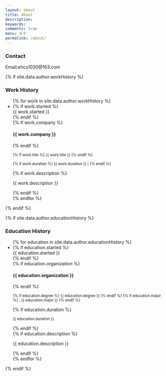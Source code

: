 ```yaml
---
layout: about
title: About
description:
keywords:
comments: true
menu: 关于
permalink: /about/
---
```

<h3 class="title with-icon"><span class="glyphicon glyphicon-envelope"></span> Contact</h3>
Email:ehco1030@163.com

{% if site.data.author.workHistory %}
<h3 class="title with-icon"><span class="glyphicon glyphicon-plane cat-title"></span>Work History</h3>
<ul class="timeline">
    {% for work in site.data.author.workHistory %}
        <li class="timeline-inverted">
            {% if work.started %}
                <div class="timeline-badge info">{{ work.started }}</div>
            {% endif %}
            <div class="timeline-panel grid-block">
                <div class="timeline-heading">
                    {% if work.company %}
                        <h4 class="timeline-title">{{ work.company }} </h4>
                    {% endif %}
                    <p>
                        <small class="text-muted">
                            {% if work.title %}
                                {{ work.title }}
                            {% endif %}
                        </small>
                    </p>
                    <p>
                        <small class="text-muted">
                            {% if work.duration %}
                                <i class="fa fa-calendar"></i> {{ work.duration }} |
                            {% endif %}
                        </small>
                    </p>
                </div>
                <div class="timeline-body">
                    {% if work.description %}
                        <p>{{ work.description }}</p>
                    {% endif %}
                </div>
            </div>
        </li>
    {% endfor %}
</ul>
{% endif %}

{% if site.data.author.educationHistory %}
<h3 class="title with-icon"><span class="fa fa-book cat-title"></span>Education History</h3>
<ul class="timeline">
    {% for education in site.data.author.educationHistory %}
        <li class="timeline-inverted">
            {% if education.started %}
                <div class="timeline-badge info">{{ education.started }}</div>
            {% endif %}
            <div class="timeline-panel grid-block">
                <div class="timeline-heading">
                    {% if education.organization %}
                        <h4 class="timeline-title">{{ education.organization }}</h4>
                    {% endif %}
                    <p>
                        <small class="text-muted">
                            {% if education.degree %}
                                {{ education.degree }}
                            {% endif %}
                            {% if education.major %}
                                , {{ education.major }}
                            {% endif %}
                        </small>
                    </p>
                    {% if education.duration %}
                        <p>
                            <small class="text-muted"><i class="fa fa-calendar"></i> {{ education.duration }}
                            </small>
                        </p>
                    {% endif %}
                </div>
                <div class="timeline-body">
                    {% if education.description %}
                        <p>{{ education.description }}</p>
                    {% endif %}
                </div>
            </div>
        </li>
    {% endfor %}
</ul>
{% endif %}
